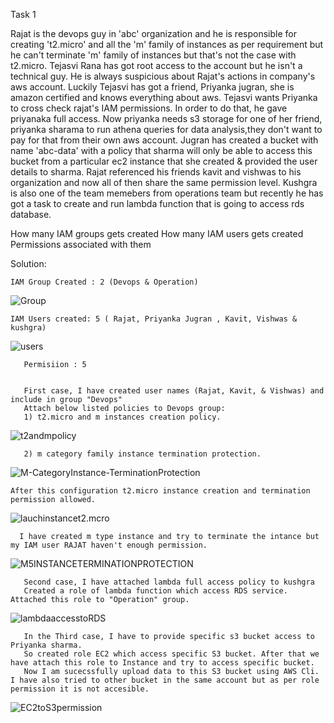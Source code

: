 Task 1

Rajat is the devops guy in 'abc' organization and he is responsible for creating 't2.micro' and all the 'm' family of instances as per requirement but he can't terminate 'm' family of instances but that's not the case with t2.micro. Tejasvi Rana has got root access to the account but he isn't a technical guy. He is always suspicious about Rajat's actions in company's aws account. Luckily Tejasvi has got a friend, Priyanka jugran, she is amazon certified and knows everything about aws. Tejasvi wants Priyanka to cross check rajat's IAM permissions. In order to do that, he gave priyanaka full access. Now priyanka needs s3 storage for one of her friend, priyanka sharama to run athena queries for data analysis,they don't want to pay for that from their own aws account. Jugran has created a bucket with name 'abc-data' with a policy that sharma will only be able to access this bucket from a particular ec2 instance that she created & provided the user details to sharma. Rajat referenced his friends kavit and vishwas to his organization and now all of then share the same permission level. Kushgra is also one of the team memebers from operations team but recently he has got a task to create and run lambda function that is going to access rds database.

How many IAM groups gets created
How many IAM users gets created
Permissions associated with them

Solution: 

    IAM Group Created : 2 (Devops & Operation)
   ![Group](https://github.com/kamal24111991/Cloud-Aws-Assignment/blob/master/day7/media/Group.png)
      
    IAM Users created: 5 ( Rajat, Priyanka Jugran , Kavit, Vishwas & kushgra)
  ![users](https://github.com/kamal24111991/Cloud-Aws-Assignment/blob/master/day7/media/users.png)
       
       
       Permisiion : 5 
       
       
       First case, I have created user names (Rajat, Kavit, & Vishwas) and include in group "Devops"
       Attach below listed policies to Devops group:
       1) t2.micro and m instances creation policy.
   ![t2andmpolicy](https://github.com/kamal24111991/Cloud-Aws-Assignment/blob/master/day7/media/t2andmpolicy.png)
   
       2) m category family instance termination protection.
  ![M-CategoryInstance-TerminationProtection](https://github.com/kamal24111991/Cloud-Aws-Assignment/blob/master/day7/media/M-CategoryInstance-TerminationProtection.png)
  
    After this configuration t2.micro instance creation and termination permission allowed.
   ![lauchinstancet2.mcro](https://github.com/kamal24111991/Cloud-Aws-Assignment/blob/master/day7/media/lauchinstancet2.mcro.png)
   
      I have created m type instance and try to terminate the intance but my IAM user RAJAT haven't enough permission.
   ![M5INSTANCETERMINATIONPROTECTION](https://github.com/kamal24111991/Cloud-Aws-Assignment/blob/master/day7/media/M5INSTANCETERMINATIONPROTECTION.png)
       
       Second case, I have attached lambda full access policy to kushgra
       Created a role of lambda function which access RDS service. Attached this role to "Operation" group.
  ![lambdaaccesstoRDS](https://github.com/kamal24111991/Cloud-Aws-Assignment/blob/master/day7/media/lambdaaccesstoRDS.png)
       
       
       In the Third case, I have to provide specific s3 bucket access to Priyanka sharma.
       So created role EC2 which access specific S3 bucket. After that we have attach this role to Instance and try to access specific bucket.
       Now I am sucecssfully upload data to this S3 bucket using AWS Cli. I have also tried to other bucket in the same account but as per role permission it is not accesible.
![EC2toS3permission](https://github.com/kamal24111991/Cloud-Aws-Assignment/blob/master/day7/media/EC22toS3permission.png)       
  
     
       
       
